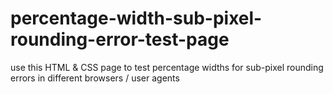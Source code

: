 percentage-width-sub-pixel-rounding-error-test-page
===================================================

use this HTML &amp; CSS page to test percentage widths for sub-pixel rounding errors in different browsers / user agents